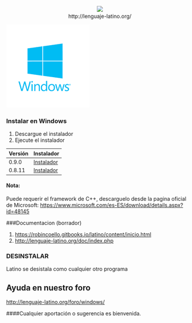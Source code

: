 <p align="center">
<img src ="https://raw.githubusercontent.com/primitivorm/latino/master/logo/banner-300x.png" /><br>http://lenguaje-latino.org/
</p>

<img src ="doc/win.png" />

### Instalar en Windows
1. Descargue el instalador 
2. Ejecute el instalador


| Versión | Instalador |
|---------|------------|
|  0.9.0  | [Instalador](https://github.com/primitivorm/latino/releases/download/v0.9.0/setupWindows.exe)
|  0.8.11 | [Instalador]( https://github.com/primitivorm/latino/releases/download/v0.8.11/setup_windows.exe)



#### Nota:
Puede requerir el framework de C++, descarguelo desde la pagina oficial de Microsoft:
https://www.microsoft.com/es-ES/download/details.aspx?id=48145


###Documentacion (borrador)
1. https://robincoello.gitbooks.io/latino/content/inicio.html
2. http://lenguaje-latino.org/doc/index.php


### DESINSTALAR
Latino se desistala como cualquier otro programa


## Ayuda en nuestro foro 

http://lenguaje-latino.org/foro/windows/

####Cualquier aportación o sugerencia es bienvenida.


